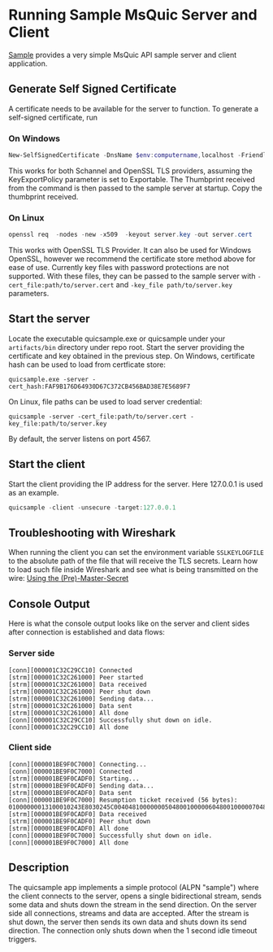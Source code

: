 # Running Sample MsQuic Server and Client

[Sample](../src/tools/sample/sample.c) provides a very simple MsQuic API sample server and client application.

## Generate Self Signed Certificate
A certificate needs to be available for the server to function. To generate a self-signed certificate, run

### On Windows
```Powershell
New-SelfSignedCertificate -DnsName $env:computername,localhost -FriendlyName MsQuic-Test -KeyUsageProperty Sign -KeyUsage DigitalSignature -CertStoreLocation cert:\CurrentUser\My -HashAlgorithm SHA256 -Provider "Microsoft Software Key Storage Provider" -KeyExportPolicy Exportable
```
This works for both Schannel and OpenSSL TLS providers, assuming the KeyExportPolicy parameter is set to Exportable. The Thumbprint received from the command is then passed to the sample server at startup. Copy the thumbprint received.

### On Linux
```Powershell
openssl req  -nodes -new -x509  -keyout server.key -out server.cert
```
This works with OpenSSL TLS Provider. It can also be used for Windows OpenSSL, however we recommend the certificate store method above for ease of use. Currently key files with password protections are not supported. With these files, they can be passed to the sample server with `-cert_file:path/to/server.cert` and `-key_file path/to/server.key` parameters.


## Start the server
Locate the executable quicsample.exe or quicsample under your `artifacts/bin` directory under repo root. Start the server providing the certificate and key obtained in the previous step.
On Windows, certificate hash can be used to load from certficate store:
```
quicsample.exe -server -cert_hash:FAF9B176D64930D67C372CB456BAD38E7E5689F7
```
On Linux, file paths can be used to load server credential:
```
quicsample -server -cert_file:path/to/server.cert -key_file:path/to/server.key
```
By default, the server listens on port 4567.

## Start the client
Start the client providing the IP address for the server. Here 127.0.0.1 is used as an example.

```Powershell
quicsample -client -unsecure -target:127.0.0.1
```

## Troubleshooting with Wireshark 

When running the client you can set the environment variable `SSLKEYLOGFILE` to the absolute path of the file that will receive the TLS secrets. Learn how to load such file inside Wireshark and see what is being transmitted on the wire: [Using the (Pre)-Master-Secret](https://wiki.wireshark.org/TLS#using-the-pre-master-secret)

## Console Output

Here is what the console output looks like on the server and client sides after connection is established and data flows:

### Server side
```
[conn][000001C32C29CC10] Connected
[strm][000001C32C261000] Peer started
[strm][000001C32C261000] Data received
[strm][000001C32C261000] Peer shut down
[strm][000001C32C261000] Sending data...
[strm][000001C32C261000] Data sent
[strm][000001C32C261000] All done
[conn][000001C32C29CC10] Successfully shut down on idle.
[conn][000001C32C29CC10] All done
```

### Client side
```
[conn][000001BE9F0C7000] Connecting...
[conn][000001BE9F0C7000] Connected
[strm][000001BE9F0CADF0] Starting...
[strm][000001BE9F0CADF0] Sending data...
[strm][000001BE9F0CADF0] Data sent
[conn][000001BE9F0C7000] Resumption ticket received (56 bytes):
01000000013100010243E8030245C00404810000000504800100000604800100000704800100000801010E0104C0000000FF03DE1A027E80
[strm][000001BE9F0CADF0] Data received
[strm][000001BE9F0CADF0] Peer shut down
[strm][000001BE9F0CADF0] All done
[conn][000001BE9F0C7000] Successfully shut down on idle.
[conn][000001BE9F0C7000] All done
```

## Description

The quicsample app implements a simple protocol (ALPN "sample") where the client connects to the server, opens a single bidirectional stream, sends some data and shuts down the stream in the send direction. On the server side all connections, streams and data are accepted. After the stream is shut down, the server then sends its own data and shuts down its send direction. The connection only shuts down when the 1 second idle timeout triggers.


